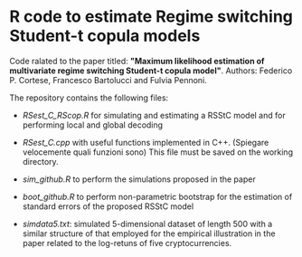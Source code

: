 # R code to estimate Regime switching Student-t copula models 
Code ralated to the paper titled:  **"Maximum likelihood estimation of multivariate regime switching Student-t copula model"**. Authors: Federico P. Cortese, Francesco Bartolucci and Fulvia Pennoni.

The repository contains the following files:

- *RSest_C_RScop.R* for simulating and estimating a RSStC model and for performing local and global decoding

- *RSest_C.cpp* with useful functions implemented in C++.
(Spiegare velocemente quali funzioni sono)
This file must be saved on the working directory.

- *sim_github.R* to perform the simulations proposed in the paper

- *boot_github.R* to perform non-parametric bootstrap for the estimation of standard errors of the proposed RSStC model

- *simdata5.txt*:  simulated 5-dimensional dataset of length 500 with a  similar structure of that employed for the empirical illustration in the paper related to the log-retuns of five cryptocurrencies.
